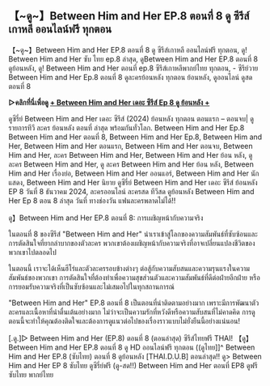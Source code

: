 ## 【~ดู~】Between Him and Her EP.8 ตอนที่ 8 ดู ซีรีส์เกาหลี ออนไลน์ฟรี ทุกตอน

【~ดู~】Between Him and Her EP.8 ตอนที่ 8 ดู ซีรีส์เกาหลี ออนไลน์ฟรี ทุกตอน, ดู! Between Him and Her ซับ ไทย ep.8 ล่าสุด, ดูBetween Him and Her EP.8 ตอนที่ 8 ดูย้อนหลัง, ดู! Between Him and Her ตอนที่ ep.8 ซีรีส์เกาหลีพากย์ไทย ทุกตอน, - ซีรีย์วาย Between Him and Her Ep.8 ตอนที่ 8 ดูละครย้อนหลัง ทุกตอน ย้อนหลัง, ดูออนไลน์ ดูสด ตอนที่ 8


**▷คลิกที่นี่เพื่อดู [+ Between Him and Her เดอะ ซีรีส์ Ep 8 ดู ย้อนหลัง +](https://top.flixmax.stream/th/tv/230779-1-8/)**


ดูซีรี่ย์ Between Him and Her เดอะ ซีรีส์ (2024) ย้อนหลัง ทุกตอน ตอนแรก – ตอนจบ| ดู รายการทีวี ละคร ย้อนหลัง ตอนที่ ล่าสุด พร้อมกันทั่วโลก. Between Him and Her Ep.8 Between Him and Her ตอนที่ 8, Between Him and Her Ep.8, Between Him and Her, Between Him and Her ตอนแรก, Between Him and Her ตอนจบ, Between Him and Her, ละคร Between Him and Her, Between Him and Her ย้อน หลัง, ดู ละคร Between Him and Her, ดู ละคร Between Him and Her ย้อน หลัง, Between Him and Her เรื่องย่อ, Between Him and Her ออนแอร์, Between Him and Her นักแสดง, Between Him and Her นิยาย ดูซีรี่ย์ Between Him and Her เดอะ ซีรีส์ ย้อนหลัง EP 8 วันที่ 8 ธันวาคม 2024, ละครออนไลน์ ละครสด ทีวีสด ดูย้อนหลัง Between Him and Her Ep 8 ตอน 8 ล่าสุด วันที่ ทางช่องวัน แฟนละครพลาดไม่ได้!!

ดู】Between Him and Her EP.8 ตอนที่ 8: การเผชิญหน้ากับความจริง

ในตอนที่ 8 ของซีรีส์ "Between Him and Her" นำเราเข้าสู่โลกของความสัมพันธ์ที่ซับซ้อนและการตัดสินใจที่ยากลำบากของตัวละคร พวกเขาต้องเผชิญหน้ากับความจริงที่อาจเปลี่ยนแปลงชีวิตของพวกเขาไปตลอดไป

ในตอนนี้ เราจะได้เห็นฮีโร่และตัวละครรอบข้างต่างๆ ต่อสู้กับความสับสนและความรุนแรงในความสัมพันธ์ของพวกเขา การตัดสินใจที่ต้องทำเพื่อความสุขส่วนตัวและความสัมพันธ์ที่ดีต่อฝ่ายอีกฝ่าย หรือการยอมรับความจริงที่เป็นซับซ้อนและไม่เสมอไปในทุกสถานการณ์

"Between Him and Her" EP.8 ตอนที่ 8 เป็นตอนที่น่าติดตามอย่างมาก เพราะมีการพัฒนาตัวละครและเนื้อหาที่น่าตื่นเต้นอย่างมาก ไม่ว่าจะเป็นความรักที่หวังดีหรือความสับสนที่ไม่คาดคิด การดูตอนนี้จะทำให้คุณต้องติดใจและต้องการดูแนวต่อไปของเรื่องราวแบบไม่ยั่งยืนนี้อย่างแน่นอน!

[.ดู.]▷ Between Him and Her (EP.8) ตอนที่ 8 (ตอนล่าสุด) ซีรีส์ไทยฟรี THAI!
【ดู】Between Him and Her EP.8 ตอนที่ 8 ดู HD ออนไลน์ฟรี ทุกตอน
((ดูไทย]]^ Between Him and Her EP.8 (ซับไทย) ตอนที่ 8 ดูย้อนหลัง [THAI.D.U.B] ตอนล่าสุด!!
ดู> Between Him and Her EP 8 ซับไทย ดูซีรี่ย์ฟรี
(ดู-สด!!) Between Him and Her ตอนที่ EP8 ดูฟรี ซับไทย พากย์ไทย
